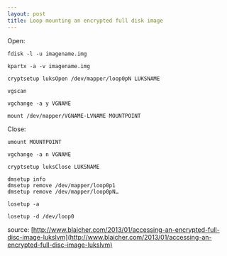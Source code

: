 ```yaml
---
layout: post
title: Loop mounting an encrypted full disk image
---
```


Open:
~~~~
fdisk -l -u imagename.img

kpartx -a -v imagename.img

cryptsetup luksOpen /dev/mapper/loop0pN LUKSNAME

vgscan

vgchange -a y VGNAME

mount /dev/mapper/VGNAME-LVNAME MOUNTPOINT
~~~~

Close:
~~~~
umount MOUNTPOINT

vgchange -a n VGNAME

cryptsetup luksClose LUKSNAME

dmsetup info
dmsetup remove /dev/mapper/loop0p1
dmsetup remove /dev/mapper/loop0pN…

losetup -a

losetup -d /dev/loop0
~~~~

source: [http://www.blaicher.com/2013/01/accessing-an-encrypted-full-disc-image-lukslvm](http://www.blaicher.com/2013/01/accessing-an-encrypted-full-disc-image-lukslvm)
